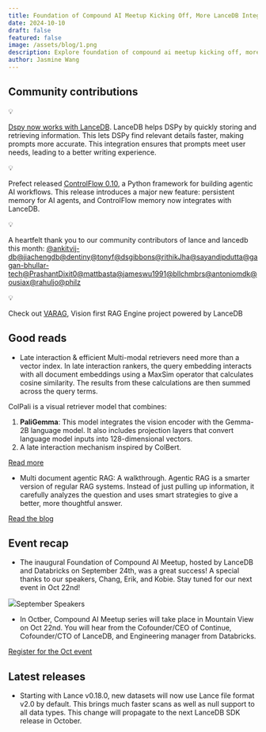 ```yaml
---
title: Foundation of Compound AI Meetup Kicking Off, More LanceDB Integrations
date: 2024-10-10
draft: false
featured: false
image: /assets/blog/1.png
description: Explore foundation of compound ai meetup kicking off, more lancedb integrations with practical insights and expert guidance from the LanceDB team.
author: Jasmine Wang
---
```

## Community contributions

💡

[Dspy now works with LanceDB](https://github.com/stanfordnlp/dspy/pull/1444). LanceDB helps DSPy by quickly storing and retrieving information. This lets DSPy find relevant details faster, making prompts more accurate. This integration ensures that prompts meet user needs, leading to a better writing experience.

💡

Prefect released [ControlFlow 0.10](https://www.jlowin.dev/blog/controlflow-0-10-total-recall), a Python framework for building agentic AI workflows. This release introduces a major new feature: persistent memory for AI agents, and ControlFlow memory now integrates with LanceDB.

💡

A heartfelt thank you to our community contributors of lance and lancedb this month: [@ankitvij-db](https://github.com/ankitvij-db)[@jiachengdb](https://github.com/jiachengdb)[@dentiny](https://github.com/dentiny)[@tonyf](https://github.com/tonyf)[@dsgibbons](https://github.com/dsgibbons)[@rithikJha](https://github.com/rithikJha)[@sayandipdutta](https://github.com/sayandipdutta)[@gagan-bhullar-tech](https://github.com/gagan-bhullar-tech)[@PrashantDixit0](https://github.com/PrashantDixit0)[@mattbasta](https://github.com/mattbasta)[@jameswu1991](https://github.com/jameswu1991)[@bllchmbrs](https://github.com/bllchmbrs)[@antoniomdk](https://github.com/antoniomdk)[@ousiax](https://github.com/ousiax)[@rahuljo](https://github.com/rahuljo)[@philz](https://github.com/philz)

💡

 Check out [VARAG](https://github.com/adithya-s-k/VARAG), Vision first RAG Engine project powered by LanceDB

## Good reads

- Late interaction & efficient Multi-modal retrievers need more than a vector index. In late interaction rankers, the query embedding interacts with all document embeddings using a MaxSim operator that calculates cosine similarity. The results from these calculations are then summed across the query terms.

ColPali is a visual retriever model that combines:

1. **PaliGemma**: This model integrates the vision encoder with the Gemma-2B language model. It also includes projection layers that convert language model inputs into 128-dimensional vectors.
2. A late interaction mechanism inspired by ColBert.

[Read more](__GHOST_URL__/late-interaction-efficient-multi-modal-retrievers-need-more-than-just-a-vector-index/)

- Multi document agentic RAG: A walkthrough. Agentic RAG is a smarter version of regular RAG systems. Instead of just pulling up information, it carefully analyzes the question and uses smart strategies to give a better, more thoughtful answer.

[Read the blog](__GHOST_URL__/multi-document-agentic-rag-a-walkthrough/)

## Event recap

- The inaugural Foundation of Compound AI Meetup, hosted by LanceDB and Databricks on September 24th, was a great success! A special thanks to our speakers, Chang, Erik, and Kobie. Stay tuned for our next event in Oct 22nd!

![](https://lh7-rt.googleusercontent.com/docsz/AD_4nXehOlYgg4Efnvn4nudK-dGK2m7pUpo9I2rJOP4CsCUjiTT4TotrRuZ67l7tvF944ggIumN2BfX1kfvbSCULEFTuTAbUaTN2bMcw4rRNKqq9c2qCL1MInw9LBnXmp8eDE1lzflHcTtcGuH4g2xSnTsuBxuE?key=o--pG56DtXOa6F9Q5uDx_w)September Speakers
- In Octber, Compound AI Meetup series will take place in Mountain View on Oct 22nd. You will hear from the Cofounder/CEO of Continue, Cofounder/CTO of LanceDB, and Engineering manager from Databricks. 

[Register for the Oct event](https://lu.ma/hfqn3lj3)

## Latest releases

- Starting with Lance v0.18.0, new datasets will now use Lance file format v2.0 by default. This brings much faster scans as well as null support to all data types. This change will propagate to the next LanceDB SDK release in October.
